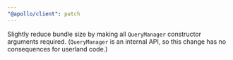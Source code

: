 ```yaml
---
"@apollo/client": patch
---
```


Slightly reduce bundle size by making all `QueryManager` constructor arguments required.
(`QueryManager` is an internal API, so this change has no consequences for userland code.)

